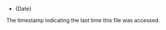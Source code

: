 <!-- YAML
added: v0.11.13
-->

* {Date}

The timestamp indicating the last time this file was accessed.


